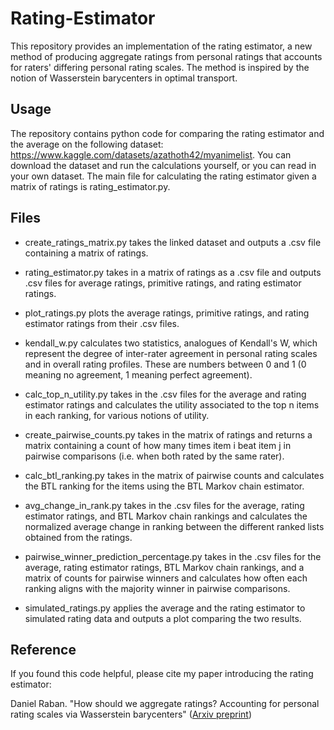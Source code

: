 # Rating-Estimator
This repository provides an implementation of the rating estimator, a new method of producing aggregate ratings from personal ratings that accounts for raters' differing personal rating scales. The method is inspired by the notion of Wasserstein barycenters in optimal transport.

## Usage
The repository contains python code for comparing the rating estimator and the average on the following dataset: https://www.kaggle.com/datasets/azathoth42/myanimelist. You can download the dataset and run the calculations yourself, or you can read in your own dataset. The main file for calculating the rating estimator given a matrix of ratings is rating_estimator.py.

## Files
* create_ratings_matrix.py takes the linked dataset and outputs a .csv file containing a matrix of ratings.

* rating_estimator.py takes in a matrix of ratings as a .csv file and outputs .csv files for average ratings, primitive ratings, and rating estimator ratings.

* plot_ratings.py plots the average ratings, primitive ratings, and rating estimator ratings from their .csv files.

* kendall_w.py calculates two statistics, analogues of Kendall's W, which represent the degree of inter-rater agreement in personal rating scales and in overall rating profiles. These are numbers between 0 and 1 (0 meaning no agreement, 1 meaning perfect agreement).

* calc_top_n_utility.py takes in the .csv files for the average and rating estimator ratings and calculates the utility associated to the top n items in each ranking, for various notions of utility.

* create_pairwise_counts.py takes in the matrix of ratings and returns a matrix containing a count of how many times item i beat item j in pairwise comparisons (i.e. when both rated by the same rater).

* calc_btl_ranking.py takes in the matrix of pairwise counts and calculates the BTL ranking for the items using the BTL Markov chain estimator.

* avg_change_in_rank.py takes in the .csv files for the average, rating estimator ratings, and BTL Markov chain rankings and calculates the normalized average change in ranking between the different ranked lists obtained from the ratings.

* pairwise_winner_prediction_percentage.py takes in the .csv files for the average, rating estimator ratings, BTL Markov chain rankings, and a matrix of counts for pairwise winners and calculates how often each ranking aligns with the majority winner in pairwise comparisons.

* simulated_ratings.py applies the average and the rating estimator to simulated rating data and outputs a plot comparing the two results.

## Reference
If you found this code helpful, please cite my paper introducing the rating estimator:

Daniel Raban. "How should we aggregate ratings? Accounting for personal rating scales via Wasserstein barycenters" ([Arxiv preprint](https://arxiv.org/abs/2410.00865))
